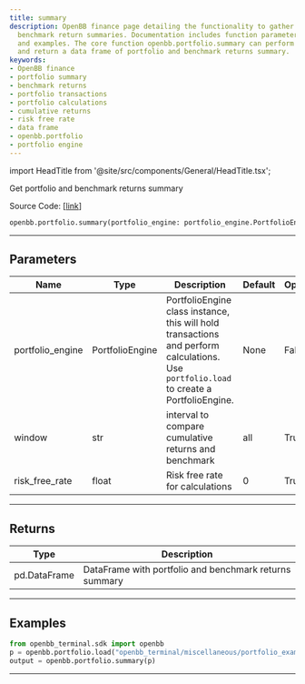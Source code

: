 ```yaml
---
title: summary
description: OpenBB finance page detailing the functionality to gather portfolio and
  benchmark return summaries. Documentation includes function parameters, return types
  and examples. The core function openbb.portfolio.summary can perform complex calculations
  and return a data frame of portfolio and benchmark returns summary.
keywords:
- OpenBB finance
- portfolio summary
- benchmark returns
- portfolio transactions
- portfolio calculations
- cumulative returns
- risk free rate
- data frame
- openbb.portfolio
- portfolio engine
---
```


import HeadTitle from '@site/src/components/General/HeadTitle.tsx';

<HeadTitle title="portfolio.summary - Reference | OpenBB SDK Docs" />

Get portfolio and benchmark returns summary

Source Code: [[link](https://github.com/OpenBB-finance/OpenBB/tree/main/openbb_terminal/portfolio/portfolio_model.py#L692)]

```python
openbb.portfolio.summary(portfolio_engine: portfolio_engine.PortfolioEngine, window: str = "all", risk_free_rate: float = 0)
```

---

## Parameters

| Name | Type | Description | Default | Optional |
| ---- | ---- | ----------- | ------- | -------- |
| portfolio_engine | PortfolioEngine | PortfolioEngine class instance, this will hold transactions and perform calculations.<br/>Use `portfolio.load` to create a PortfolioEngine. | None | False |
| window | str | interval to compare cumulative returns and benchmark | all | True |
| risk_free_rate | float | Risk free rate for calculations | 0 | True |


---

## Returns

| Type | Description |
| ---- | ----------- |
| pd.DataFrame | DataFrame with portfolio and benchmark returns summary |
---

## Examples

```python
from openbb_terminal.sdk import openbb
p = openbb.portfolio.load("openbb_terminal/miscellaneous/portfolio_examples/holdings/example.csv")
output = openbb.portfolio.summary(p)
```

---
